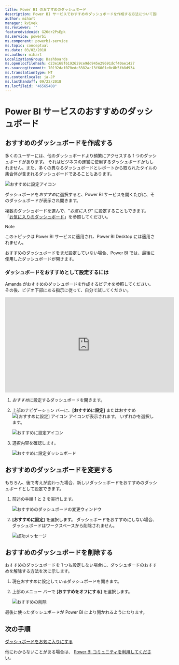 ```yaml
---
title: Power BI のおすすめのダッシュボード
description: Power BI サービスでおすすめのダッシュボードを作成する方法について説明します
author: mihart
manager: kvivek
ms.reviewer: ''
featuredvideoid: G26dr2PsEpk
ms.service: powerbi
ms.component: powerbi-service
ms.topic: conceptual
ms.date: 03/02/2018
ms.author: mihart
LocalizationGroup: Dashboards
ms.openlocfilehash: d23e168f6192629ce9dd945e29691dcf40ae1427
ms.sourcegitcommit: 70192daf070ede3382ac13f6001e0c8b5fb8d934
ms.translationtype: HT
ms.contentlocale: ja-JP
ms.lasthandoff: 09/22/2018
ms.locfileid: "46565408"
---
```

# <a name="featured-dashboards-in-power-bi-service"></a>Power BI サービスのおすすめのダッシュボード
## <a name="create-a-featured-dashboard"></a>おすすめのダッシュボードを作成する
多くのユーザーには、他のダッシュボードより頻繁にアクセスする 1 つのダッシュボードがあります。  それはビジネスの運営に使用するダッシュボードかもしれません。また、多くの異なるダッシュボードとレポートから取られたタイルの集合体が含まれるダッシュボードであることもあります。

![おすすめに設定アイコン](./media/end-user-featured/power-bi-feature-nav.png)

ダッシュボードを*おすすめ*に選択すると、Power BI サービスを開くたびに、そのダッシュボードが表示され開きます。  

複数のダッシュボードを選んで、"*お気に入り*" に設定することもできます。 「[お気に入りのダッシュボード](end-user-favorite.md)」を参照してください。

> [!NOTE] 
>このトピックは Power BI サービスに適用され、Power BI Desktop には適用されません。

おすすめのダッシュボードをまだ設定していない場合、Power BI では、最後に使用したダッシュボードが開きます。  

### <a name="to-set-a-dashboard-as-featured"></a>ダッシュボードを**おすすめ**として設定するには
Amanda がおすすめのダッシュボードを作成するビデオを参照してください。その後、ビデオ下部にある指示に従って、自分で試してください。

<iframe width="560" height="315" src="https://www.youtube.com/embed/G26dr2PsEpk" frameborder="0" allowfullscreen></iframe>



1. *おすすめ*に設定するダッシュボードを開きます。 
2. 上部のナビゲーション バーに、**[おすすめに設定]** またはおすすめ ![[おすすめに設定] アイコン](./media/end-user-featured/power-bi-featured-icon.png) アイコンが表示されます。 いずれかを選択します。
   
    ![おすすめに設定アイコン](./media/end-user-featured/power-bi-set-as-featured.png)
3. 選択内容を確認します。
   
    ![おすすめに設定ダッシュボード](./media/end-user-featured/power-bi-create-featured.png)

## <a name="change-the-featured-dashboard"></a>おすすめのダッシュボードを変更する
もちろん、後で考えが変わった場合、新しいダッシュボードをおすすめのダッシュボードとして設定できます。

1. 前述の手順 1 と 2 を実行します。
   
    ![おすすめのダッシュボードの変更ウィンドウ](./media/end-user-featured/power-bi-change-feature.png)
2. **[おすすめに設定]** を選択します。 ダッシュボードをおすすめにしない場合、ダッシュボードはワークスペースから削除されません。  
   
    ![成功メッセージ](./media/end-user-featured/power-bi-success.png)

## <a name="remove-the-featured-dashboard"></a>おすすめのダッシュボードを削除する
おすすめのダッシュボードを 1 つも設定しない場合に、ダッシュボードのおすすめを解除する方法を次に示します。

1. 現在おすすめに設定しているダッシュボードを開きます。
2. 上部のメニュー バーで **[おすすめをオフにする]** を選択します。
   
    ![おすすめの削除](./media/end-user-featured/power-bi-unfeature.png)

最後に使ったダッシュボードが Power BI により開かれるようになります。  

## <a name="next-steps"></a>次の手順
[ダッシュボードをお気に入りにする](end-user-favorite.md)

他にわからないことがある場合は、 [Power BI コミュニティを利用してください](http://community.powerbi.com/)。

